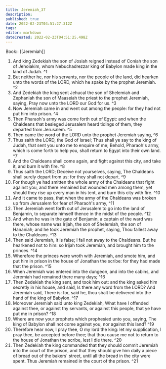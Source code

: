 ```yaml
---
title: Jeremiah_37
description: 
published: true
date: 2022-02-23T04:51:27.312Z
tags: 
editor: markdown
dateCreated: 2022-02-23T04:51:25.498Z
---
```


 Book:: [[Jeremiah]]
 1. And king Zedekiah the son of Josiah reigned instead of Coniah the son of Jehoiakim, whom Nebuchadrezzar king of Babylon made king in the land of Judah. ^1
 2. But neither he, nor his servants, nor the people of the land, did hearken unto the words of the LORD, which he spake by the prophet Jeremiah. ^2
 3. And Zedekiah the king sent Jehucal the son of Shelemiah and Zephaniah the son of Maaseiah the priest to the prophet Jeremiah, saying, Pray now unto the LORD our God for us. ^3
 4. Now Jeremiah came in and went out among the people: for they had not put him into prison. ^4
 5. Then Pharaoh's army was come forth out of Egypt: and when the Chaldeans that besieged Jerusalem heard tidings of them, they departed from Jerusalem. ^5
 6. Then came the word of the LORD unto the prophet Jeremiah saying, ^6
 7. Thus saith the LORD, the God of Israel; Thus shall ye say to the king of Judah, that sent you unto me to enquire of me; Behold, Pharaoh's army, which is come forth to help you, shall return to Egypt into their own land. ^7
 8. And the Chaldeans shall come again, and fight against this city, and take it, and burn it with fire. ^8
 9. Thus saith the LORD; Deceive not yourselves, saying, The Chaldeans shall surely depart from us: for they shall not depart. ^9
 10. For though ye had smitten the whole army of the Chaldeans that fight against you, and there remained but wounded men among them, yet should they rise up every man in his tent, and burn this city with fire. ^10
 11. And it came to pass, that when the army of the Chaldeans was broken up from Jerusalem for fear of Pharaoh's army, ^11
 12. Then Jeremiah went forth out of Jerusalem to go into the land of Benjamin, to separate himself thence in the midst of the people. ^12
 13. And when he was in the gate of Benjamin, a captain of the ward was there, whose name was Irijah, the son of Shelemiah, the son of Hananiah; and he took Jeremiah the prophet, saying, Thou fallest away to the Chaldeans. ^13
 14. Then said Jeremiah, It is false; I fall not away to the Chaldeans. But he hearkened not to him: so Irijah took Jeremiah, and brought him to the princes. ^14
 15. Wherefore the princes were wroth with Jeremiah, and smote him, and put him in prison in the house of Jonathan the scribe: for they had made that the prison. ^15
 16. When Jeremiah was entered into the dungeon, and into the cabins, and Jeremiah had remained there many days; ^16
 17. Then Zedekiah the king sent, and took him out: and the king asked him secretly in his house, and said, Is there any word from the LORD? And Jeremiah said, There is: for, said he, thou shalt be delivered into the hand of the king of Babylon. ^17
 18. Moreover Jeremiah said unto king Zedekiah, What have I offended against thee, or against thy servants, or against this people, that ye have put me in prison? ^18
 19. Where are now your prophets which prophesied unto you, saying, The king of Babylon shall not come against you, nor against this land? ^19
 20. Therefore hear now, I pray thee, O my lord the king: let my supplication, I pray thee, be accepted before thee; that thou cause me not to return to the house of Jonathan the scribe, lest I die there. ^20
 21. Then Zedekiah the king commanded that they should commit Jeremiah into the court of the prison, and that they should give him daily a piece of bread out of the bakers' street, until all the bread in the city were spent. Thus Jeremiah remained in the court of the prison. ^21
